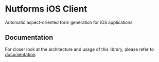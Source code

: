 # Nutforms iOS Client

Automatic aspect-oriented form generation for iOS applications

## Documentation

For closer look at the architecture and usage of this library, please refer
to [documentation](https://github.com/jSquirrel/nutforms-ios-client/tree/master/docs/en/index.md).
